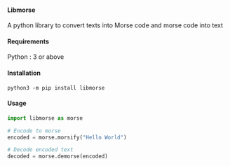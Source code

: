 #### Libmorse
A python library to convert texts into Morse code and morse code into text

#### Requirements
Python : 3 or above

#### Installation 
`python3 -m pip install libmorse`

#### Usage
```python
import libmorse as morse

# Encode to morse
encoded = morse.morsify("Hello World")

# Decode encoded text
decoded = morse.demorse(encoded)
```
